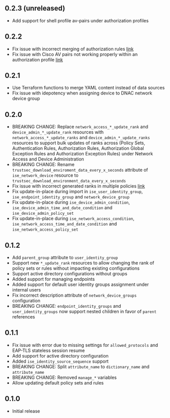 ## 0.2.3 (unreleased)

- Add support for shell profile av-pairs under authorization profiles

## 0.2.2

- Fix issue with incorrect merging of authorization rules [link](https://github.com/netascode/terraform-ise-nac-ise/issues/27)
- Fix issue with Cisco AV pairs not working properly within an authorization profile [link](https://github.com/netascode/terraform-ise-nac-ise/issues/28)

## 0.2.1

- Use Terraform functions to merge YAML content instead of data sources
- Fix issue with idepotency when assigning device to DNAC network device group

## 0.2.0

- BREAKING CHANGE: Replace `network_access_*_update_rank` and `device_admin_*_update_rank` resources with `network_access_*_update_ranks` and `device_admin_*_update_ranks` resources to support bulk updates of ranks across (Policy Sets, Authentication Rules, Authorization Rules, Authorization Global Exception Rules and Authorization Exception Rules) under Network Access and Device Administration
- BREAKING CHANGE: Rename `trustsec_download_enviroment_data_every_x_seconds` attribute of `ise_network_device` resource to `trustsec_download_environment_data_every_x_seconds`
- Fix issue with incorrect generated ranks in multiple policies [link](https://github.com/netascode/terraform-ise-nac-ise/issues/21)
- Fix update-in-place during import in `ise_user_identity_group`, `ise_endpoint_identity_group` and `network_device_group`
- Fix update-in-place during `ise_device_admin_condition`, `ise_device_admin_time_and_date_condition` and `ise_device_admin_policy_set`
- Fix update-in-place during `ise_network_access_condition`, `ise_network_access_time_and_date_condition` and `ise_network_access_policy_set`

## 0.1.2

- Add `parent_group` attribute to `user_identity_group`
- Support new `*_update_rank` resources to allow changing the rank of policy sets or rules without impacting existing configurations
- Support active directory configurations without groups
- Added support for managing endpoints
- Added support for default user identity groups assignment under internal users
- Fix incorrect description attribute of `network_device_groups` configuration
- BREAKING CHANGE: `endpoint_identity_groups` and `user_identity_groups` now support nested children in favor of `parent` references

## 0.1.1

- Fix issue with error due to missing settings for `allowed_protocols` and EAP-TLS stateless session resume
- Add support for active directory configuration
- Added `ise_identity_source_sequence` support
- BREAKING CHANGE: Split `attribute_name` to `dictionary_name` and `attribute_name`
- BREAKING CHANGE: Removed `manage_*` variables
- Allow updating default policy sets and rules

## 0.1.0

- Initial release
